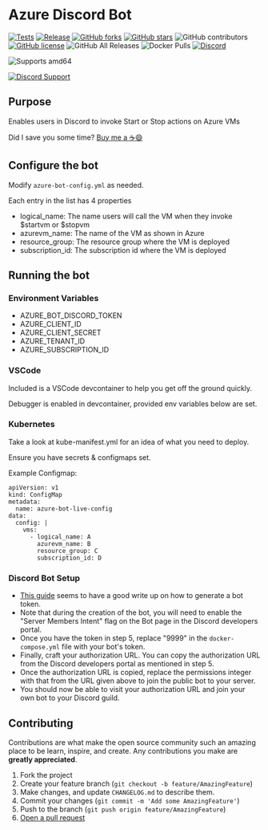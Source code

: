 # Azure Discord Bot

[![Tests](https://github.com/alex4108/azure-bot/actions/workflows/test.yml/badge.svg)](https://github.com/alex4108/azure-bot/actions/workflows/test.yml)
[![Release](https://github.com/alex4108/azure-bot/actions/workflows/release.yml/badge.svg?branch=main)](https://github.com/alex4108/azure-bot/actions/workflows/release.yml)
[![GitHub forks](https://img.shields.io/github/forks/alex4108/azure-bot)](https://github.com/alex4108/azure-bot/network)
[![GitHub stars](https://img.shields.io/github/stars/alex4108/azure-bot)](https://github.com/alex4108/azure-bot/stargazers)
![GitHub contributors](https://img.shields.io/github/contributors/alex4108/azure-bot)
[![GitHub license](https://img.shields.io/github/license/alex4108/azure-bot)](https://github.com/alex4108/azure-bot/blob/main/LICENSE)
![GitHub All Releases](https://img.shields.io/github/downloads/alex4108/azure-bot/total)
![Docker Pulls](https://img.shields.io/docker/pulls/alex4108/azure-bot)
[![Discord](https://img.shields.io/discord/742969076623605830)](https://discord.gg/FpDjFEQ)

![Supports amd64](https://img.shields.io/badge/arch-amd64-brightgreen)

[![Discord Support](https://user-images.githubusercontent.com/7796475/89976812-2628c080-dc2f-11ea-92a1-fe87b6a9cf92.jpg)](https://discord.gg/FpDjFEQ)

## Purpose

Enables users in Discord to invoke Start or Stop actions on Azure VMs

Did I save you some time?  [Buy me a :coffee::smile:](https://venmo.com/alex-schittko)

## Configure the bot

Modify `azure-bot-config.yml` as needed.

Each entry in the list has 4 properties

* logical_name: The name users will call the VM when they invoke $startvm or $stopvm
* azurevm_name: The name of the VM as shown in Azure
* resource_group: The resource group where the VM is deployed
* subscription_id: The subscription id where the VM is deployed

## Running the bot

### Environment Variables

* AZURE_BOT_DISCORD_TOKEN
* AZURE_CLIENT_ID
* AZURE_CLIENT_SECRET
* AZURE_TENANT_ID
* AZURE_SUBSCRIPTION_ID

### VSCode

Included is a VSCode devcontainer to help you get off the ground quickly.

Debugger is enabled in devcontainer, provided env variables below are set.

### Kubernetes

Take a look at kube-manifest.yml for an idea of what you need to deploy.

Ensure you have secrets & configmaps set.

Example Configmap:

```
apiVersion: v1
kind: ConfigMap
metadata:
  name: azure-bot-live-config
data:
  config: |
    vms:
      - logical_name: A
        azurevm_name: B
        resource_group: C
        subscription_id: D
```

### Discord Bot Setup

* [This guide](https://www.writebots.com/discord-bot-token/) seems to have a good write up on how to generate a bot token.
* Note that during the creation of the bot, you will need to enable the "Server Members Intent" flag on the Bot page in the Discord developers portal.
* Once you have the token in step 5, replace "9999" in the `docker-compose.yml` file with your bot's token.
* Finally, craft your authorization URL.  You can copy the authorization URL from the Discord developers portal as mentioned in step 5.  
* Once the authorization URL is copied, replace the permissions integer with that from the URL given above to join the public bot to your server.
* You should now be able to visit your authorization URL and join your own bot to your Discord guild.

## Contributing

Contributions are what make the open source community such an amazing place to be learn, inspire, and create. Any contributions you make are **greatly appreciated**.

1. Fork the project
1. Create your feature branch (`git checkout -b feature/AmazingFeature`)
1. Make changes, and update `CHANGELOG.md` to describe them.
1. Commit your changes (`git commit -m 'Add some AmazingFeature'`)
1. Push to the branch (`git push origin feature/AmazingFeature`)
1. [Open a pull request](https://github.com/alex4108/azure-bot/compare)
